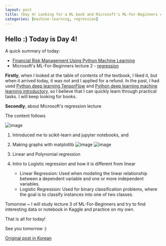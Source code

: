 ```yaml
---
layout: post
title: (Day 4) Looking for a ML book and Microsoft's ML-For-Beginners course
categories: [machine-learning, regression]
---
```


## Hello :) Today is Day 4!
A quick summary of today:
* [Financial Risk Management Using Python Machine Learning](https://book.interpark.com/product/BookDisplay.do?_method=detail&sc.shopNo=0000400000&sc.prdNo=356709401)
* Microsoft's ML-For-Beginners lecture 2 - [regression](https://github.com/divakaivan/ML-For-Beginners/tree/main/2-Regression)

**Firstly**, when I looked at the table of contents of the textbook, I liked it, but when it arrived today, it was not and I applied for a refund. In the past, I had used [Python deep learning TensorFlow](https://product.kyobobook.co.kr/detail/S000000833270) and [Python deep learning machine learning introductory](https://product.kyobobook.co.kr/detail/S000000833261), so I believe that I can quickly learn through practical tasks. I will keep looking for books. 

**Secondly**, about Microsoft's regression lecture

The content follows

![image](https://github.com/ivanstudyblog/ivanstudyblog.github.io/assets/167014511/0ea71f6a-a1d6-44e1-9c19-c3e1fb4354a8)

1. Introduced me to scikit-learn and jupyter notebooks, and
2. Making graphs with matplotlib
![image](https://github.com/ivanstudyblog/ivanstudyblog.github.io/assets/167014511/5453ad7e-b18c-4018-9417-4c65be845ace)
![image](https://github.com/ivanstudyblog/ivanstudyblog.github.io/assets/167014511/b21bc463-6a93-41eb-be45-022f2d56039e)

3. Linear and Polynomial regression
4. Intro to Logistic regression and how it is different from linear
    * Linear Regression: Used when modeling the linear relationship between a dependent variable and one or more independent variables.
    * Logistic Regression: Used for binary classification problems, where the goal is to classify instances into one of two classes.
  
Tomorrow ~ I will study lecture 3 of ML-For-Beginners and try to find interesting data or notebook in Kaggle and practice on my own.

That is all for today!

See you tomorrow :)

[Original post in Korean](https://50daysml.blogspot.com/2024/01/day-4-microsoft-ml-for-beginners.html)
